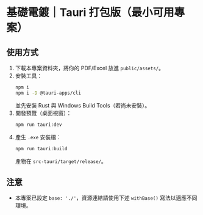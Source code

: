 # 基礎電鍍｜Tauri 打包版（最小可用專案）

## 使用方式
1. 下載本專案資料夾，將你的 PDF/Excel 放進 `public/assets/`。
2. 安裝工具：
   ```bash
   npm i
   npm i -D @tauri-apps/cli
   ```
   並先安裝 Rust 與 Windows Build Tools（若尚未安裝）。
3. 開發預覽（桌面視窗）：
   ```bash
   npm run tauri:dev
   ```
4. 產生 `.exe` 安裝檔：
   ```bash
   npm run tauri:build
   ```
   產物在 `src-tauri/target/release/`。

## 注意
- 本專案已設定 `base: './'`，資源連結請使用下述 `withBase()` 寫法以適應不同環境。